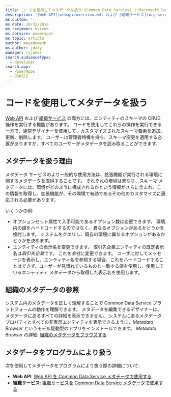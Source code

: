 ```yaml
---
title: コードを使用してメタデータを扱う (Common Data Service) | Microsoft Docs
description: '[Web API](webapi/overview.md) および [組織サービス](org-service/overview.md) の両方には、エンティティのスキーマの CRUD 操作を実行する機能があります。'
ms.custom: ''
ms.date: 10/31/2018
ms.reviewer: kvivek
ms.service: powerapps
ms.topic: article
author: mayadumesh
ms.author: jdaly
manager: ryjones
search.audienceType:
  - developer
search.app:
  - PowerApps
  - D365CE
---
```


# <a name="work-with-metadata-using-code"></a>コードを使用してメタデータを扱う

[Web API](webapi/overview.md) および [組織サービス](org-service/overview.md) の両方には、エンティティのスキーマの CRUD 操作を実行する機能があります。 コードを使用してこれらの操作を実行できる一方で、通常デザイナーを使用して、カスタマイズされたスキーマ要素を追加、更新、削除します。 ユーザーは管理者特権を持ち、スキーマ変更を適用する必要がありますが、すべてのユーザーがメタデータを読み取ることができます。

## <a name="why-work-with-metadata"></a>メタデータを扱う理由

メタデータ サービスのより一般的な使用方法は、拡張機能が実行される環境に関するメタデータを取得することです。 それぞれの環境は異なり、スキーマ メタデータには、環境がどのように構成されるかという情報がさらに含まれ、この情報を取得し、拡張機能が、その環境で有効であるその他のカスタマイズに適応される必要があります。

いくつかの例:
- オプションセット属性で入手可能であるオプション数は変更できます。 環境内の値をハードコードするのではなく、異なるオプションがあるかどうかを検討します。 システムをクエリし、既存の環境に異なるオプションがあるかどうかを決めます。
- エンティティの表示名を変更できます。 取引先企業エンティティの既定表示名は*取引先企業*です。 これを*会社*に変更できます。 ユーザに対してメッセージを表示し、エンティティ名を参照する場合、これをハードコードすることはできず、ユーザーが見慣れているものと一致する値を使用し、使用しているエンティティ メタデータから取得した表示名を使用します。

## <a name="browse-the-metadata-for-your-organization"></a>組織のメタデータの参照

システム内のメタデータを正しく理解することで Common Data Service プラットフォームの動作を理解できます。 メタデータを編集できるデザイナーは、メタデータにあるすべての詳細を表示できません。 システムにあるメタデータ プロパティとすべての非表示エンティティを表示できるように、*Metadata Browser* というモデル駆動型のアプリをインストールできます。 *Metadata Browser* の詳細: [組織のメタデータをブラウズする](browse-your-metadata.md)

## <a name="programmatically-work-with-metadata"></a>メタデータをプログラムにより扱う

次を使用してメタデータをプログラムにより扱う際の詳細について:
- **Web API**: [Web API を Common Data Service メタデータで使用する](webapi/use-web-api-metadata.md)
- **組織サービス**: [組織サービスを Common Data Service メタデータで使用する](org-service/work-with-metadata.md)